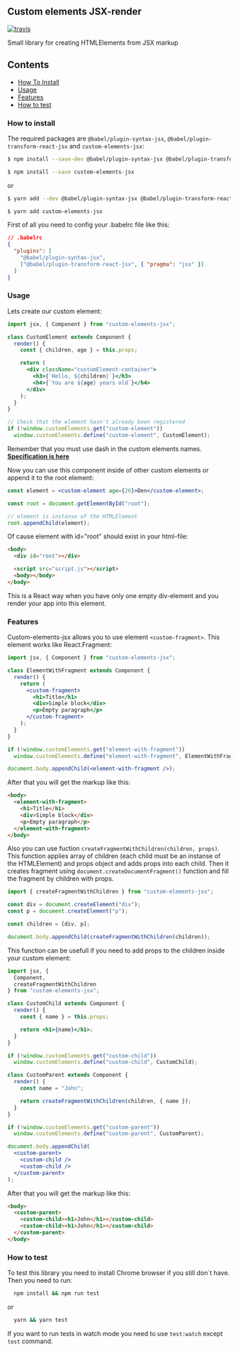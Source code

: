 ## Custom elements JSX-render

[![travis](https://travis-ci.org/DenRostokin/custom-elements-jsx.svg?branch=master)](https://travis-ci.org/DenRostokin/custom-elements-jsx)

Small library for creating HTMLElements from JSX markup

## Contents

- [How To Install](#how-to-install)
- [Usage](#usage)
- [Features](#features)
- [How to test](recipes/testing.md)

### How to install

The required packages are `@babel/plugin-syntax-jsx`, `@babel/plugin-transform-react-jsx` and `custom-elements-jsx`:

```sh
$ npm install --save-dev @babel/plugin-syntax-jsx @babel/plugin-transform-react-jsx

$ npm install --save custom-elements-jsx
```

or

```sh
$ yarn add --dev @babel/plugin-syntax-jsx @babel/plugin-transform-react-jsx

$ yarn add custom-elements-jsx
```

First of all you need to config your .babelrc file like this:

```json
// .babelrc
{
  "plugins": [
    "@babel/plugin-syntax-jsx",
    ["@babel/plugin-transform-react-jsx", { "pragma": "jsx" }]
  ]
}
```

### Usage

Lets create our custom element:

```jsx
import jsx, { Component } from "custom-elements-jsx";

class CustomElement extends Component {
  render() {
    const { children, age } = this.props;

    return (
      <div className="customElement-container">
        <h3>{`Hello, ${children}`}</h3>
        <h4>{`You are ${age} years old`}</h4>
      </div>
    );
  }
}

// Check that the element hasn't already been registered
if (!window.customElements.get("custom-element"))
  window.customElements.define("custom-element", CustomElement);
```

Remember that you must use dash in the custom elements names.
**[Specification is here](https://developers.google.com/web/fundamentals/web-components/customelements)**

Now you can use this component inside of other custom elements or append it to the root element:

```jsx
const element = <custom-element age={26}>Den</custom-element>;

const root = document.getElementById("root");

// element is instanse of the HTMLElement
root.appendChild(element);
```

Of cause element with id="root" should exist in your html-file:

```html
<body>
  <div id="root"></div>

  <script src="script.js"></script>
  <body></body>
</body>
```

This is a React way when you have only one empty div-element and you render your app into this element.

### Features

Custom-elements-jsx allows you to use element `<custom-fragment>`. This element works like React.Fragment:

```jsx
import jsx, { Component } from "custom-elements-jsx";

class ElementWithFragment extends Component {
  render() {
    return (
      <custom-fragment>
        <h1>Title</h1>
        <div>Simple block</div>
        <p>Empty paragraph</p>
      </custom-fragment>
    );
  }
}

if (!window.customElements.get("element-with-fragment"))
  window.customElements.define("element-with-fragment", ElementWithFragment);

document.body.appendChild(<element-with-fragment />);
```

After that you will get the markup like this:

```html
<body>
  <element-with-fragment>
    <h1>Title</h1>
    <div>Simple block</div>
    <p>Empty paragraph</p>
  </element-with-fragment>
</body>
```

Also you can use fuction `createFragmentWithChildren(children, props)`. This function applies array of children (each child must be an instanse of the HTMLElement) and props object and adds props into each child. Then it creates fragment using `document.createDocumentFragment()` function and fill the fragment by children with props.

```js
import { createFragmentWithChildren } from "custom-elements-jsx";

const div = document.createElement("div");
const p = document.createElement("p");

const children = [div, p];

document.body.appendChild(createFragmentWithChildren(children));
```

This function can be usefull if you need to add props to the children inside your custom element:

```jsx
import jsx, {
  Component,
  createFragmentWithChildren
} from "custom-elements-jsx";

class CustomChild extends Component {
  render() {
    const { name } = this.props;

    return <h1>{name}</h1>;
  }
}

if (!window.customElements.get("custom-child"))
  window.customElements.define("custom-child", CustomChild);

class CustomParent extends Component {
  render() {
    const name = "John";

    return createFragmentWithChildren(children, { name });
  }
}

if (!window.customElements.get("custom-parent"))
  window.customElements.define("custom-parent", CustomParent);

document.body.appendChild(
  <custom-parent>
    <custom-child />
    <custom-child />
  </custom-parent>
);
```

After that you will get the markup like this:

```html
<body>
  <custom-parent>
    <custom-child><h1>John</h1></custom-child>
    <custom-child><h1>John</h1></custom-child>
  </custom-parent>
</body>
```

### How to test

To test this library you need to install Chrome browser if you still don`t have. Then you need to run:

```sh
  npm install && npm run test
```

or

```sh
  yarn && yarn test
```

If you want to run tests in watch mode you need to use `test:watch` except `test` command.
